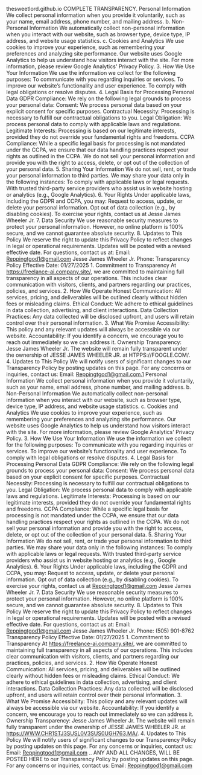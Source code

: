 thesweetlord.github.io
COMPLETE TRANSPARENCY. Personal Information We collect personal information when you provide it voluntarily, such as your name, email address, phone number, and mailing address. b. Non-Personal Information We automatically collect non-personal information when you interact with our website, such as browser type, device type, IP address, and website usage statistics. c. Cookies and Analytics We use cookies to improve your experience, such as remembering your preferences and analyzing site performance. Our website uses Google Analytics to help us understand how visitors interact with the site. For more information, please review Google Analytics' Privacy Policy. 3. How We Use Your Information We use the information we collect for the following purposes: To communicate with you regarding inquiries or services. To improve our website’s functionality and user experience. To comply with legal obligations or resolve disputes. 4. Legal Basis for Processing Personal Data GDPR Compliance: We rely on the following legal grounds to process your personal data: Consent: We process personal data based on your explicit consent for specific purposes. Contractual Necessity: Processing is necessary to fulfill our contractual obligations to you. Legal Obligation: We process personal data to comply with applicable laws and regulations. Legitimate Interests: Processing is based on our legitimate interests, provided they do not override your fundamental rights and freedoms. CCPA Compliance: While a specific legal basis for processing is not mandated under the CCPA, we ensure that our data handling practices respect your rights as outlined in the CCPA. We do not sell your personal information and provide you with the right to access, delete, or opt out of the collection of your personal data. 5. Sharing Your Information We do not sell, rent, or trade your personal information to third parties. We may share your data only in the following instances: To comply with applicable laws or legal requests. With trusted third-party service providers who assist us in website hosting or analytics (e.g., Google Analytics). 6. Your Rights Under applicable laws, including the GDPR and CCPA, you may: Request to access, update, or delete your personal information. Opt out of data collection (e.g., by disabling cookies). To exercise your rights, contact us at Jesse James Wheeler Jr. 7. Data Security We use reasonable security measures to protect your personal information. However, no online platform is 100% secure, and we cannot guarantee absolute security. 8. Updates to This Policy We reserve the right to update this Privacy Policy to reflect changes in legal or operational requirements. Updates will be posted with a revised effective date. For questions, contact us at: Email: Reppingtgod1@gmail.com Jesse James Wheeler Jr. Phone: Transparency Policy Effective Date: 01/27/2025 1. Commitment to Transparency At https://freelance-ai.company.site/, we are committed to maintaining full transparency in all aspects of our operations. This includes clear communication with visitors, clients, and partners regarding our practices, policies, and services. 2. How We Operate Honest Communication: All services, pricing, and deliverables will be outlined clearly without hidden fees or misleading claims. Ethical Conduct: We adhere to ethical guidelines in data collection, advertising, and client interactions. Data Collection Practices: Any data collected will be disclosed upfront, and users will retain control over their personal information. 3. What We Promise Accessibility: This policy and any relevant updates will always be accessible via our website. Accountability: If you identify a concern, we encourage you to reach out immediately so we can address it. Ownership Transparency: Jesse James Wheeler Jr. The website will remain fully transparent under the ownership of JESSE JAMES WHEELER JR. at HTPPS://FOOGLE.COM/. 4. Updates to This Policy We will notify users of significant changes to our Transparency Policy by posting updates on this page. For any concerns or inquiries, contact us: Email: Reppingtgod1@gmail.com.1 Personal Information We collect personal information when you provide it voluntarily, such as your name, email address, phone number, and mailing address. b. Non-Personal Information We automatically collect non-personal information when you interact with our website, such as browser type, device type, IP address, and website usage statistics. c. Cookies and Analytics We use cookies to improve your experience, such as remembering your preferences and analyzing site performance. Our website uses Google Analytics to help us understand how visitors interact with the site. For more information, please review Google Analytics' Privacy Policy. 3. How We Use Your Information We use the information we collect for the following purposes: To communicate with you regarding inquiries or services. To improve our website’s functionality and user experience. To comply with legal obligations or resolve disputes. 4. Legal Basis for Processing Personal Data GDPR Compliance: We rely on the following legal grounds to process your personal data: Consent: We process personal data based on your explicit consent for specific purposes. Contractual Necessity: Processing is necessary to fulfill our contractual obligations to you. Legal Obligation: We process personal data to comply with applicable laws and regulations. Legitimate Interests: Processing is based on our legitimate interests, provided they do not override your fundamental rights and freedoms. CCPA Compliance: While a specific legal basis for processing is not mandated under the CCPA, we ensure that our data handling practices respect your rights as outlined in the CCPA. We do not sell your personal information and provide you with the right to access, delete, or opt out of the collection of your personal data. 5. Sharing Your Information We do not sell, rent, or trade your personal information to third parties. We may share your data only in the following instances: To comply with applicable laws or legal requests. With trusted third-party service providers who assist us in website hosting or analytics (e.g., Google Analytics). 6. Your Rights Under applicable laws, including the GDPR and CCPA, you may: Request to access, update, or delete your personal information. Opt out of data collection (e.g., by disabling cookies). To exercise your rights, contact us at Reppingtgod1@gmail.com Jesse James Wheeler Jr. 7. Data Security We use reasonable security measures to protect your personal information. However, no online platform is 100% secure, and we cannot guarantee absolute security. 8. Updates to This Policy We reserve the right to update this Privacy Policy to reflect changes in legal or operational requirements. Updates will be posted with a revised effective date. For questions, contact us at: Email: Reppingtgod1@gmail.com Jesse James Wheeler Jr. Phone: (505) 901-8762 Transparency Policy Effective Date: 01/27/2025 1. Commitment to Transparency At https://freelance-ai.company.site/, we are committed to maintaining full transparency in all aspects of our operations. This includes clear communication with visitors, clients, and partners regarding our practices, policies, and services. 2. How We Operate Honest Communication: All services, pricing, and deliverables will be outlined clearly without hidden fees or misleading claims. Ethical Conduct: We adhere to ethical guidelines in data collection, advertising, and client interactions. Data Collection Practices: Any data collected will be disclosed upfront, and users will retain control over their personal information. 3. What We Promise Accessibility: This policy and any relevant updates will always be accessible via our website. Accountability: If you identify a concern, we encourage you to reach out immediately so we can address it. Ownership Transparency: Jesse James Wheeler Jr. The website will remain fully transparent under the ownership of JESSE JAMES WHEELER JR. at https://WWW.CHR1STJ3SUSL0V3SUS0UGH763.MA/. 4. Updates to This Policy We will notify users of significant changes to our Transparency Policy by posting updates on this page. For any concerns or inquiries, contact us: Email: Reppingtgod1@gmail.com ..
ANY AND ALL 
CHANGES, WILL BE POSTED HERE to our Transparency Policy by posting updates on this page. For any concerns or inquiries, contact us: Email: Reppingtgod1@gmail.com 

